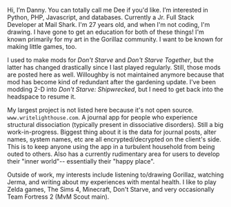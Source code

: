 Hi, I’m Danny. You can totally call me Dee if you'd like. I’m interested in Python, PHP, Javascript, and databases. Currently a Jr. Full Stack Developer at Mail Shark. I'm 27 years old, and when I'm not coding, I'm drawing. I have gone to get an education for both of these things! I'm known primarily for my art in the Gorillaz community. I want to be known for making little games, too.

I used to make mods for _Don't Starve_ and _Don't Starve Together_, but the latter has changed drastically since I last played regularly. Still, those mods are posted here as well. Willoughby is not maintained anymore because that mod has become kind of redundant after the gardening update. I've been modding 2-D into _Don't Starve: Shipwrecked_, but I need to get back into the headspace to resume it.

My largest project is not listed here because it's not open source. `www.writelighthouse.com`. A journal app for people who experience structural dissociation (typically present in dissociative disorders). Still a big work-in-progress. Biggest thing about it is the data for journal posts, alter names, system names, etc are all encrypted/decrypted on the client's side. This is to keep anyone using the app in a turbulent household from being outed to others. Also has a currently rudimentary area for users to develop their "inner world"-- essentially their "happy place".

Outside of work, my interests include listening to/drawing Gorillaz, watching Jerma, and writing about my experiences with mental health. I like to play Zelda games, The Sims 4, Minecraft, Don't Starve, and very occasionally Team Fortress 2 (MvM Scout main).
